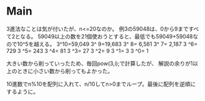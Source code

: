 # Main
3進法なことは気が付いたが、n<=20なのか。
例3の59048は、0から9まですべて2となる。
59049以上の数を21個使おうとすると、最低でも59049+59048なので10^5を越える。
3^10=59,049
3^ 9=19,683
3^ 8= 6,561
3^ 7= 2,187
3 ^6=   729
3 ^5=   243
3 ^4=    81
3 ^3=    27
3 ^2=     9
3 ^1=     3
3 ^0=     1

大きい数から削っていったため、毎回pow(3,i);で計算したが、
解説の余りが1以上のときに小さい数から削ってもよかった。

10進数でn%10を配列に入れて、n/10してn>0までループ。最後に配列を逆順にするように。
